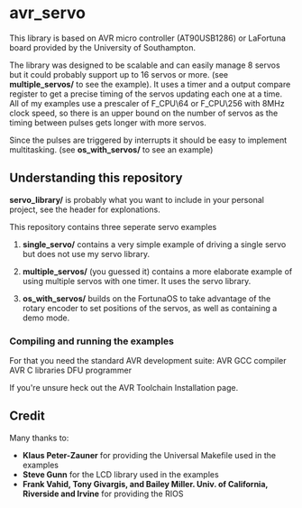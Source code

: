 # avr_servo
This library is based on AVR micro controller (AT90USB1286) or LaFortuna board provided by the University of Southampton.

The library was designed to be scalable and can easily manage 8 servos but it could probably support up to 16 servos or more. (see **multiple_servos/** to see the example). It uses a timer and a output compare register to get a precise timing of the servos updating each one at a time. All of my examples use a prescaler of F_CPU\64 or F_CPU\256 with 8MHz clock speed, so there is an upper bound on the number of servos as the timing between pulses gets longer with more servos. 

Since the pulses are triggered by interrupts it should be easy to implement multitasking. (see **os_with_servos/** to see an example)

## Understanding this repository

**servo_library/** is probably what you want to include in your personal project, see the header for explonations. 

This repository contains three seperate servo examples

1. **single_servo/** contains a very simple example of driving a single servo but does not use my servo library.

2. **multiple_servos/** (you guessed it) contains a more elaborate example of using multiple servos with one timer. It uses the servo library.

3. **os_with_servos/** builds on the FortunaOS to take advantage of the rotary encoder to set positions of the servos, as well as containing a demo mode.

### Compiling and running the examples
For that you need the standard AVR development suite:
AVR GCC compiler
AVR C libraries
DFU programmer

If you're unsure heck out the AVR Toolchain Installation page.


## Credit
Many thanks to:
* **Klaus Peter-Zauner** for providing the Universal Makefile used in the examples
* **Steve Gunn** for the LCD library used in the examples
* **Frank Vahid, Tony Givargis, and Bailey Miller. Univ. of California, Riverside and Irvine** for providing the RIOS
